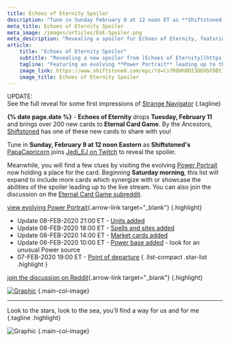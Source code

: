 ```yaml
---
title: Echoes of Eternity Spoiler
description: "Tune in Sunday February 9 at 12 noon ET as **Shiftstoned's PapaCapricorn** joins [EJ_Jedi on Twitch](https://www.twitch.tv/jedi_ej) to reveal a spoiler from **Echoes of Eternity** for Eternal Card Game. Featuring an evolving decklist leading up to the stream."
meta_title: Echoes of Eternity Spoiler
meta_image: /images/articles/EoE-Spoiler.png
meta_description: "Revealing a spoiler for Echoes of Eternity, featuring an evolving decklist."
article:
    title: "Echoes of Eternity Spoiler"
    subtitle: "Revealing a new spoiler from [Echoes of Eternity](https://www.direwolfdigital.com/news/new-set-echoes-of-eternity/), the upcoming expansion for [Eternal Card Game](https://www.direwolfdigital.com/eternal/)"
    tagline: "Featuring an evolving **Power Portrait** leading up to the stream"
    image_link: https://www.shiftstoned.com/epc/?d=CsfRDHhBDI3DEH5FDBtICBlIBC7HDtfREF9GDvfKDB4IDE-GDBkQDC_ECChFCHkKCImFIB5HBB_BEEvICEqICA9BECpGEH4FEJBCAABHiBBCoBBHgEBCvGBFgH&t=Echoes%20of%20Eternity%20Spoiler
    image_title: Echoes of Eternity Spoiler
---
```

UPDATE:\
See the full reveal for some first impressions of [Strange Navigator](StrangeNavigator.html) {.tagline}

**{% date page.date %}** - **Echoes of Eternity** drops **Tuesday, February 11** and brings over 200 new cards to **Eternal Card Game**. By the Ancestors, [Shiftstoned][] has one of these new cards to share with you!

  [Shiftstoned]: https://www.shiftstoned.com/

Tune in **Sunday, February 9 at 12 noon Eastern** as **Shiftstoned's** [PapaCapricorn][] joins [Jedi_EJ on Twitch][] to reveal the spoiler.

  [PapaCapricorn]: https://twitter.com/PapaCapricorn
  [Jedi_EJ on Twitch]: https://www.twitch.tv/jedi_ej

Meanwhile, you will find a few clues by visiting the evolving [Power Portrait][epc-spoiler] now holding a place for the card. Beginning **Saturday morning**, this list will expand to include more cards which synergize with or showcase the abilities of the spoiler leading up to the live stream. You can also join the discussion on the [Eternal Card Game subreddit][].

  [epc-spoiler]: https://www.shiftstoned.com/epc/?d=CsfRDHhBDI3DEH5FDBtICBlIBC7HDtfREF9GDvfKDB4IDE-GDBkQDC_ECChFCHkKCImFIB5HBB_BEEvICEqICA9BECpGEH4FEJBCAABHiBBCoBBHgEBCvGBFgH&t=Echoes%20of%20Eternity%20Spoiler "Power Portrait"
  [Eternal Card Game subreddit]: https://www.reddit.com/r/EternalCardGame/comments/f0sujj/echoes_of_eternity_spoiler_reveal_tomorrow_29_on/ "Reddit"

[view evolving Power Portrait][epc-spoiler]{.arrow-link target="_blank"}
{.highlight}

* Update 08-FEB-2020 21:00 ET - [Units added][epc-spoiler]
* Update 08-FEB-2020 18:00 ET -  [Spells and sites added](https://www.shiftstoned.com/epc/?d=IB5HBB_BEEvICEqICA9BECpGEH4FEJBgBJCCsfRCImFDBtICBlIDtfRCHkKCAABHiBBCoBBHgEBCvGBFgH&t=Echoes%20of%20Eternity%20Spoiler)
* Update 08-FEB-2020 14:00 ET - [Market cards added](https://www.shiftstoned.com/epc/?d=IB5HBB_BEEvICEqICA9BECpGEH4FEJBuBJCCAABHiBBCoBBHgEBCvGBFgH&t=Echoes%20of%20Eternity%20Spoiler)
* Update 08-FEB-2020 10:00 ET - [Power base added](https://www.shiftstoned.com/epc/?d=IB5HBB_BEEvICEqICA9BECpGEH4FEJBuBJC&t=Echoes%20of%20Eternity%20Spoiler) - look for an unusual Power source
* 07-FEB-2020 19:00 ET - [Point of departure](https://www.shiftstoned.com/epc/?d=EJBuBJCMB_BNB5H&t=Echoes%20of%20Eternity%20Spoiler)
{ .list-compact .star-list .highlight }

[join the discussion on Reddit](https://www.reddit.com/r/EternalCardGame/comments/f0sujj/echoes_of_eternity_spoiler_reveal_tomorrow_29_on/){.arrow-link target="_blank"}
{.highlight}

[![Graphic](/images/articles/EoE-Spoiler.png "Echoes of Eternity Spoiler")][epc-spoiler]
{.main-col-image}

----

Look to the stars, look to the sea, you'll find a way for us and for me {.tagline .highlight}

![Graphic](/images/articles/SNDecklist.JPG "Echoes of Eternity Spoiler")
{.main-col-image}